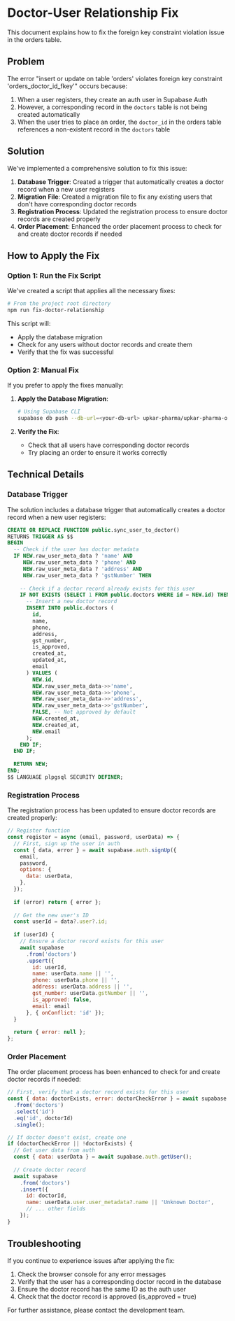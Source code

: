 # Doctor-User Relationship Fix

This document explains how to fix the foreign key constraint violation issue in the orders table.

## Problem

The error "insert or update on table 'orders' violates foreign key constraint 'orders_doctor_id_fkey'" occurs because:

1. When a user registers, they create an auth user in Supabase Auth
2. However, a corresponding record in the `doctors` table is not being created automatically
3. When the user tries to place an order, the `doctor_id` in the orders table references a non-existent record in the `doctors` table

## Solution

We've implemented a comprehensive solution to fix this issue:

1. **Database Trigger**: Created a trigger that automatically creates a doctor record when a new user registers
2. **Migration File**: Created a migration file to fix any existing users that don't have corresponding doctor records
3. **Registration Process**: Updated the registration process to ensure doctor records are created properly
4. **Order Placement**: Enhanced the order placement process to check for and create doctor records if needed

## How to Apply the Fix

### Option 1: Run the Fix Script

We've created a script that applies all the necessary fixes:

```bash
# From the project root directory
npm run fix-doctor-relationship
```

This script will:
- Apply the database migration
- Check for any users without doctor records and create them
- Verify that the fix was successful

### Option 2: Manual Fix

If you prefer to apply the fixes manually:

1. **Apply the Database Migration**:
   ```bash
   # Using Supabase CLI
   supabase db push --db-url=<your-db-url> upkar-pharma/upkar-pharma-orders/supabase/migrations/20240601_fix_doctor_user_relationship.sql
   ```

2. **Verify the Fix**:
   - Check that all users have corresponding doctor records
   - Try placing an order to ensure it works correctly

## Technical Details

### Database Trigger

The solution includes a database trigger that automatically creates a doctor record when a new user registers:

```sql
CREATE OR REPLACE FUNCTION public.sync_user_to_doctor()
RETURNS TRIGGER AS $$
BEGIN
  -- Check if the user has doctor metadata
  IF NEW.raw_user_meta_data ? 'name' AND 
     NEW.raw_user_meta_data ? 'phone' AND 
     NEW.raw_user_meta_data ? 'address' AND 
     NEW.raw_user_meta_data ? 'gstNumber' THEN
    
    -- Check if a doctor record already exists for this user
    IF NOT EXISTS (SELECT 1 FROM public.doctors WHERE id = NEW.id) THEN
      -- Insert a new doctor record
      INSERT INTO public.doctors (
        id,
        name,
        phone,
        address,
        gst_number,
        is_approved,
        created_at,
        updated_at,
        email
      ) VALUES (
        NEW.id,
        NEW.raw_user_meta_data->>'name',
        NEW.raw_user_meta_data->>'phone',
        NEW.raw_user_meta_data->>'address',
        NEW.raw_user_meta_data->>'gstNumber',
        FALSE, -- Not approved by default
        NEW.created_at,
        NEW.created_at,
        NEW.email
      );
    END IF;
  END IF;
  
  RETURN NEW;
END;
$$ LANGUAGE plpgsql SECURITY DEFINER;
```

### Registration Process

The registration process has been updated to ensure doctor records are created properly:

```javascript
// Register function
const register = async (email, password, userData) => {
  // First, sign up the user in auth
  const { data, error } = await supabase.auth.signUp({
    email,
    password,
    options: {
      data: userData,
    },
  });
  
  if (error) return { error };
  
  // Get the new user's ID
  const userId = data?.user?.id;
  
  if (userId) {
    // Ensure a doctor record exists for this user
    await supabase
      .from('doctors')
      .upsert({
        id: userId,
        name: userData.name || '',
        phone: userData.phone || '',
        address: userData.address || '',
        gst_number: userData.gstNumber || '',
        is_approved: false,
        email: email
      }, { onConflict: 'id' });
  }
  
  return { error: null };
};
```

### Order Placement

The order placement process has been enhanced to check for and create doctor records if needed:

```javascript
// First, verify that a doctor record exists for this user
const { data: doctorExists, error: doctorCheckError } = await supabase
  .from('doctors')
  .select('id')
  .eq('id', doctorId)
  .single();

// If doctor doesn't exist, create one
if (doctorCheckError || !doctorExists) {
  // Get user data from auth
  const { data: userData } = await supabase.auth.getUser();
  
  // Create doctor record
  await supabase
    .from('doctors')
    .insert({
      id: doctorId,
      name: userData.user.user_metadata?.name || 'Unknown Doctor',
      // ... other fields
    });
}
```

## Troubleshooting

If you continue to experience issues after applying the fix:

1. Check the browser console for any error messages
2. Verify that the user has a corresponding doctor record in the database
3. Ensure the doctor record has the same ID as the auth user
4. Check that the doctor record is approved (is_approved = true)

For further assistance, please contact the development team.
